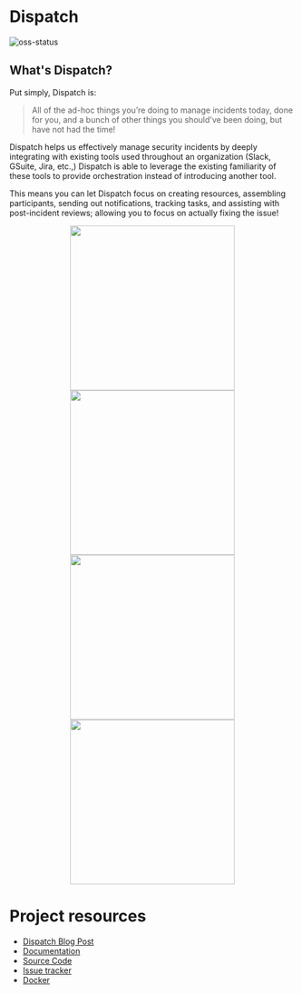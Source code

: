 # Dispatch

![oss-status](https://img.shields.io/badge/NetflixOSS-active-brightgreen.svg)

## What's Dispatch?

Put simply, Dispatch is:

> All of the ad-hoc things you’re doing to manage incidents today, done for you, and a bunch of other things you should've been doing, but have not had the time!

Dispatch helps us effectively manage security incidents by deeply integrating with existing tools used throughout an organization (Slack, GSuite, Jira, etc.,) Dispatch is able to leverage the existing familiarity of these tools to provide orchestration instead of introducing another tool.

This means you can let Dispatch focus on creating resources, assembling participants, sending out notifications, tracking tasks, and assisting with post-incident reviews; allowing you to focus on actually fixing the issue!

<p align="center">
  <img src="https://github.com/Netflix/dispatch/raw/master/docs/images/screenshots/thumb-1.png" width="290">
  <img src="https://github.com/Netflix/dispatch/raw/master/docs/images/screenshots/thumb-2.png" width="290">
  <img src="https://github.com/Netflix/dispatch/raw/master/docs/images/screenshots/thumb-3.png" width="290">
  <img src="https://github.com/Netflix/dispatch/raw/master/docs/images/screenshots/thumb-4.png" width="290">
</p>

# Project resources

- [Dispatch Blog Post](https://medium.com/@NetflixTechBlog/introducing-dispatch-da4b8a2a8072)
- [Documentation](https://hawkins.gitbook.io/dispatch)
- [Source Code](https://github.com/netflix/dispatch)
- [Issue tracker](https://github.com/netflix/dispatch/issues)
- [Docker](https://github.com/Netflix/dispatch-docker)
